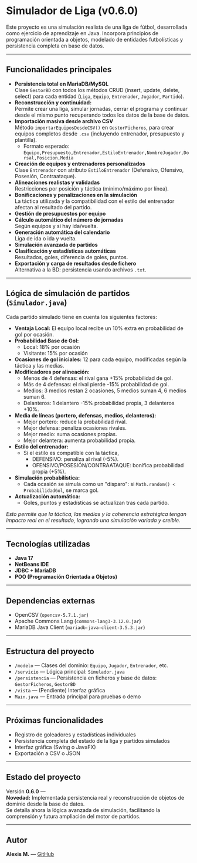 # Simulador de Liga (v0.6.0)

Este proyecto es una simulación realista de una liga de fútbol, desarrollada como ejercicio de aprendizaje en Java. Incorpora principios de programación orientada a objetos, modelado de entidades futbolísticas y persistencia completa en base de datos.

---

## Funcionalidades principales

- **Persistencia total en MariaDB/MySQL**  
  Clase `GestorBD` con todos los métodos CRUD (insert, update, delete, select) para cada entidad (`Liga`, `Equipo`, `Entrenador`, `Jugador`, `Partido`).
- **Reconstrucción y continuidad:**  
  Permite crear una liga, simular jornadas, cerrar el programa y continuar desde el mismo punto recuperando todos los datos de la base de datos.
- **Importación masiva desde archivo CSV**  
  Método `importarEquiposDesdeCSV()` en `GestorFicheros`, para crear equipos completos desde `.csv` (incluyendo entrenador, presupuesto y plantilla).
    - Formato esperado:  
      `Equipo,Presupuesto,Entrenador,EstiloEntrenador,NombreJugador,Dorsal,Posicion,Media`
- **Creación de equipos y entrenadores personalizados**  
  Clase `Entrenador` con atributo `EstiloEntrenador` (Defensivo, Ofensivo, Posesión, Contraataque).
- **Alineaciones realistas y validadas**  
  Restricciones por posición y táctica (mínimo/máximo por línea).
- **Bonificaciones y penalizaciones en la simulación**  
  La táctica utilizada y la compatibilidad con el estilo del entrenador afectan al resultado del partido.
- **Gestión de presupuestos por equipo**
- **Cálculo automático del número de jornadas**  
  Según equipos y si hay ida/vuelta.
- **Generación automática del calendario**  
  Liga de ida o ida y vuelta.
- **Simulación avanzada de partidos**
- **Clasificación y estadísticas automáticas**  
  Resultados, goles, diferencia de goles, puntos.
- **Exportación y carga de resultados desde fichero**  
  Alternativa a la BD: persistencia usando archivos `.txt`.

---

## Lógica de simulación de partidos (`Simulador.java`)

Cada partido simulado tiene en cuenta los siguientes factores:

- **Ventaja Local:** El equipo local recibe un 10% extra en probabilidad de gol por ocasión.
- **Probabilidad Base de Gol:**  
  - Local: 18% por ocasión  
  - Visitante: 15% por ocasión  
- **Ocasiones de gol iniciales:** 12 para cada equipo, modificadas según la táctica y las medias.
- **Modificadores por alineación:**  
  - Menos de 4 defensas: el rival gana +15% probabilidad de gol.  
  - Más de 4 defensas: el rival pierde -15% probabilidad de gol.  
  - Medios: 3 medios restan 2 ocasiones, 5 medios suman 4, 6 medios suman 6.  
  - Delanteros: 1 delantero -15% probabilidad propia, 3 delanteros +10%.
- **Media de líneas (portero, defensas, medios, delanteros):**  
  - Mejor portero: reduce la probabilidad rival.
  - Mejor defensa: penaliza ocasiones rivales.
  - Mejor medio: suma ocasiones propias.
  - Mejor delantera: aumenta probabilidad propia.
- **Estilo del entrenador:**  
  - Si el estilo es compatible con la táctica,  
    - DEFENSIVO: penaliza al rival (-5%).
    - OFENSIVO/POSESIÓN/CONTRAATAQUE: bonifica probabilidad propia (+5%).
- **Simulación probabilística:**  
  - Cada ocasión se simula como un "disparo": si `Math.random() < ProbabilidadGol`, se marca gol.
- **Actualización automática:**  
  - Goles, puntos y estadísticas se actualizan tras cada partido.

*Esto permite que la táctica, las medias y la coherencia estratégica tengan impacto real en el resultado, logrando una simulación variada y creíble.*

---

## Tecnologías utilizadas

- **Java 17**
- **NetBeans IDE**
- **JDBC + MariaDB**
- **POO (Programación Orientada a Objetos)**

---

## Dependencias externas

- OpenCSV (`opencsv-5.7.1.jar`)
- Apache Commons Lang (`commons-lang3-3.12.0.jar`)
- MariaDB Java Client (`mariadb-java-client-3.5.3.jar`)

---

## Estructura del proyecto

- `/modelo` — Clases del dominio: `Equipo`, `Jugador`, `Entrenador`, etc.
- `/servicio` — Lógica principal: `Simulador.java`
- `/persistencia` — Persistencia en ficheros y base de datos: `GestorFicheros`, `GestorBD`
- `/vista` — (Pendiente) Interfaz gráfica
- `Main.java` — Entrada principal para pruebas o demo

---

## Próximas funcionalidades

- Registro de goleadores y estadísticas individuales
- Persistencia completa del estado de la liga y partidos simulados
- Interfaz gráfica (Swing o JavaFX)
- Exportación a CSV o JSON

---

## Estado del proyecto

Versión **0.6.0** —  
**Novedad:** Implementada persistencia real y reconstrucción de objetos de dominio desde la base de datos.  
Se detalla ahora la lógica avanzada de simulación, facilitando la comprensión y futura ampliación del motor de partidos.

---

## Autor

**Alexis M.** — [GitHub](https://github.com/alexismr1988)
